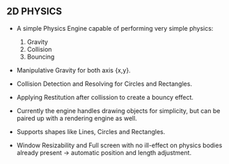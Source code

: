 <h2>2D PHYSICS</h2>

- A simple Physics Engine capable of performing very simple physics:
  1. Gravity
  2. Collision
  3. Bouncing

- Manipulative Gravity for both axis {x,y}.
- Collision Detection and Resolving for Circles and Rectangles.
- Applying Restitution after collission to create a bouncy effect.

- Currently the engine handles drawing objects for simplicity, but can be paired up with a rendering engine as well.
- Supports shapes like Lines, Circles and Rectangles.

- Window Resizability and Full screen with no ill-effect on physics bodies already present -> automatic position and length adjustment.
